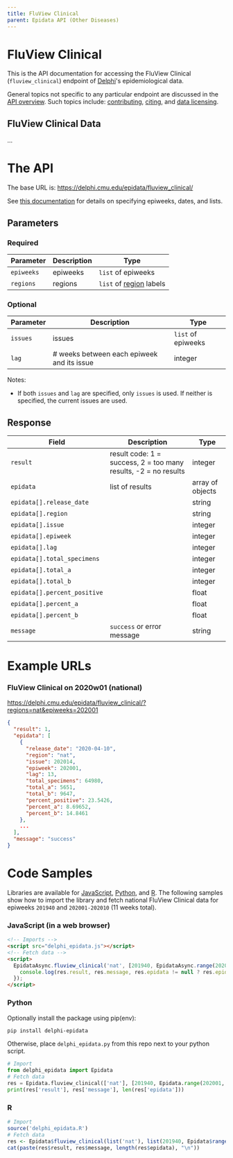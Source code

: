 ```yaml
---
title: FluView Clinical
parent: Epidata API (Other Diseases)
---
```


# FluView Clinical

This is the API documentation for accessing the FluView Clinical
(`fluview_clinical`) endpoint of [Delphi](https://delphi.cmu.edu/)'s
epidemiological data.

General topics not specific to any particular endpoint are discussed in the
[API overview](README.md). Such topics include:
[contributing](README.md#contributing), [citing](README.md#citing), and
[data licensing](README.md#data-licensing).

## FluView Clinical Data

... <!-- TODO -->

# The API

The base URL is: https://delphi.cmu.edu/epidata/fluview_clinical/

See [this documentation](README.md) for details on specifying epiweeks, dates, and lists.

## Parameters

### Required

| Parameter | Description | Type |
| --- | --- | --- |
| `epiweeks` | epiweeks | `list` of epiweeks |
| `regions` | regions | `list` of [region](../../labels/regions.txt) labels |

### Optional

| Parameter | Description | Type |
| --- | --- | --- |
| `issues` | issues | `list` of epiweeks |
| `lag` | # weeks between each epiweek and its issue | integer |

Notes:
- If both `issues` and `lag` are specified, only `issues` is used.
If neither is specified, the current issues are used.

## Response

| Field | Description | Type |
| --- | --- | --- |
| `result` | result code: 1 = success, 2 = too many results, -2 = no results | integer |
| `epidata` | list of results | array of objects |
| `epidata[].release_date` | | string |
| `epidata[].region` | | string |
| `epidata[].issue` | | integer |
| `epidata[].epiweek` | | integer |
| `epidata[].lag` | | integer |
| `epidata[].total_specimens` | | integer |
| `epidata[].total_a` | | integer |
| `epidata[].total_b` | | integer |
| `epidata[].percent_positive` | | float |
| `epidata[].percent_a` | | float |
| `epidata[].percent_b` | | float |
| `message` | `success` or error message | string |

# Example URLs

### FluView Clinical on 2020w01 (national)
https://delphi.cmu.edu/epidata/fluview_clinical/?regions=nat&epiweeks=202001

```json
{
  "result": 1,
  "epidata": [
    {
      "release_date": "2020-04-10",
      "region": "nat",
      "issue": 202014,
      "epiweek": 202001,
      "lag": 13,
      "total_specimens": 64980,
      "total_a": 5651,
      "total_b": 9647,
      "percent_positive": 23.5426,
      "percent_a": 8.69652,
      "percent_b": 14.8461
    },
    ...
  ],
  "message": "success"
}
```


# Code Samples

Libraries are available for [JavaScript](https://github.com/cmu-delphi/delphi-epidata/blob/main/src/client/delphi_epidata.js), [Python](https://pypi.org/project/delphi-epidata/), and [R](https://github.com/cmu-delphi/delphi-epidata/blob/dev/src/client/delphi_epidata.R).
The following samples show how to import the library and fetch national FluView Clinical data for epiweeks `201940` and `202001-202010` (11 weeks total).

### JavaScript (in a web browser)

````html
<!-- Imports -->
<script src="delphi_epidata.js"></script>
<!-- Fetch data -->
<script>
  EpidataAsync.fluview_clinical('nat', [201940, EpidataAsync.range(202001, 202010)]).then((res) => {
    console.log(res.result, res.message, res.epidata != null ? res.epidata.length : 0);
  });
</script>
````

### Python

Optionally install the package using pip(env):
````bash
pip install delphi-epidata
````

Otherwise, place `delphi_epidata.py` from this repo next to your python script.

````python
# Import
from delphi_epidata import Epidata
# Fetch data
res = Epidata.fluview_clinical(['nat'], [201940, Epidata.range(202001, 202010)])
print(res['result'], res['message'], len(res['epidata']))
````

### R

````R
# Import
source('delphi_epidata.R')
# Fetch data
res <- Epidata$fluview_clinical(list('nat'), list(201940, Epidata$range(202001, 202010)))
cat(paste(res$result, res$message, length(res$epidata), "\n"))
````
